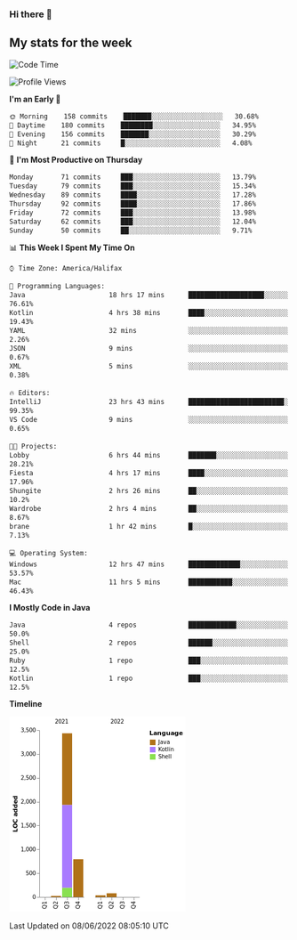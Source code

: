 ### Hi there 👋

## My stats for the week
<!--START_SECTION:waka-->
![Code Time](http://img.shields.io/badge/Code%20Time-252%20hrs%2022%20mins-blue)

![Profile Views](http://img.shields.io/badge/Profile%20Views-0-blue)

**I'm an Early 🐤** 

```text
🌞 Morning    158 commits    ███████░░░░░░░░░░░░░░░░░░   30.68% 
🌆 Daytime    180 commits    ████████░░░░░░░░░░░░░░░░░   34.95% 
🌃 Evening    156 commits    ███████░░░░░░░░░░░░░░░░░░   30.29% 
🌙 Night      21 commits     █░░░░░░░░░░░░░░░░░░░░░░░░   4.08%

```
📅 **I'm Most Productive on Thursday** 

```text
Monday       71 commits     ███░░░░░░░░░░░░░░░░░░░░░░   13.79% 
Tuesday      79 commits     ███░░░░░░░░░░░░░░░░░░░░░░   15.34% 
Wednesday    89 commits     ████░░░░░░░░░░░░░░░░░░░░░   17.28% 
Thursday     92 commits     ████░░░░░░░░░░░░░░░░░░░░░   17.86% 
Friday       72 commits     ███░░░░░░░░░░░░░░░░░░░░░░   13.98% 
Saturday     62 commits     ███░░░░░░░░░░░░░░░░░░░░░░   12.04% 
Sunday       50 commits     ██░░░░░░░░░░░░░░░░░░░░░░░   9.71%

```


📊 **This Week I Spent My Time On** 

```text
⌚︎ Time Zone: America/Halifax

💬 Programming Languages: 
Java                     18 hrs 17 mins      ███████████████████░░░░░░   76.61% 
Kotlin                   4 hrs 38 mins       ████░░░░░░░░░░░░░░░░░░░░░   19.43% 
YAML                     32 mins             ░░░░░░░░░░░░░░░░░░░░░░░░░   2.26% 
JSON                     9 mins              ░░░░░░░░░░░░░░░░░░░░░░░░░   0.67% 
XML                      5 mins              ░░░░░░░░░░░░░░░░░░░░░░░░░   0.38%

🔥 Editors: 
IntelliJ                 23 hrs 43 mins      ████████████████████████░   99.35% 
VS Code                  9 mins              ░░░░░░░░░░░░░░░░░░░░░░░░░   0.65%

🐱‍💻 Projects: 
Lobby                    6 hrs 44 mins       ███████░░░░░░░░░░░░░░░░░░   28.21% 
Fiesta                   4 hrs 17 mins       ████░░░░░░░░░░░░░░░░░░░░░   17.96% 
Shungite                 2 hrs 26 mins       ██░░░░░░░░░░░░░░░░░░░░░░░   10.2% 
Wardrobe                 2 hrs 4 mins        ██░░░░░░░░░░░░░░░░░░░░░░░   8.67% 
brane                    1 hr 42 mins        █░░░░░░░░░░░░░░░░░░░░░░░░   7.13%

💻 Operating System: 
Windows                  12 hrs 47 mins      █████████████░░░░░░░░░░░░   53.57% 
Mac                      11 hrs 5 mins       ███████████░░░░░░░░░░░░░░   46.43%

```

**I Mostly Code in Java** 

```text
Java                     4 repos             ████████████░░░░░░░░░░░░░   50.0% 
Shell                    2 repos             ██████░░░░░░░░░░░░░░░░░░░   25.0% 
Ruby                     1 repo              ███░░░░░░░░░░░░░░░░░░░░░░   12.5% 
Kotlin                   1 repo              ███░░░░░░░░░░░░░░░░░░░░░░   12.5%

```


**Timeline**

![Chart not found](https://raw.githubusercontent.com/lyndseyy/lyndseyy/main/charts/bar_graph.png) 


 Last Updated on 08/06/2022 08:05:10 UTC
<!--END_SECTION:waka-->